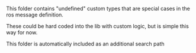This folder contains "undefined" custom types that are special cases in the ros message definition.

These could be hard coded into the lib with custom logic, but is simple this way for now.

This folder is automatically included as an additional search path